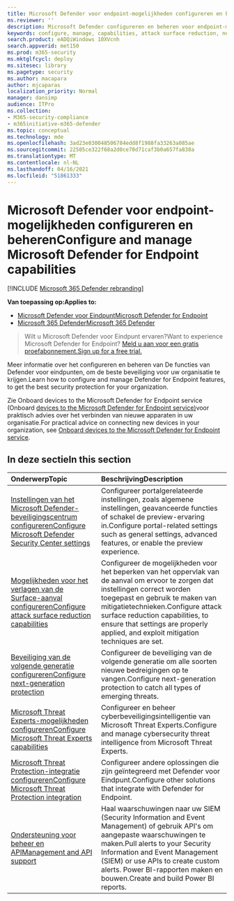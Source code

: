```yaml
---
title: Microsoft Defender voor endpoint-mogelijkheden configureren en beheren
ms.reviewer: ''
description: Microsoft Defender configureren en beheren voor endpoint-mogelijkheden, zoals surface reduction voor aanvallen en beveiliging van de volgende generatie
keywords: configure, manage, capabilities, attack surface reduction, next-generation protection, security controls, endpoint detection and response, auto investigation and remediation, security controls, controls
search.product: eADQiWindows 10XVcnh
search.appverid: met150
ms.prod: m365-security
ms.mktglfcycl: deploy
ms.sitesec: library
ms.pagetype: security
ms.author: macapara
author: mjcaparas
localization_priority: Normal
manager: dansimp
audience: ITPro
ms.collection:
- M365-security-compliance
- m365initiative-m365-defender
ms.topic: conceptual
ms.technology: mde
ms.openlocfilehash: 3ad23e030048506784edd8f1988fa33263a085ae
ms.sourcegitcommit: 22505ce322f68a2d0ce70d71caf3b0a657fa838a
ms.translationtype: MT
ms.contentlocale: nl-NL
ms.lasthandoff: 04/16/2021
ms.locfileid: "51861333"
---
```

# <a name="configure-and-manage-microsoft-defender-for-endpoint-capabilities"></a><span data-ttu-id="534f1-104">Microsoft Defender voor endpoint-mogelijkheden configureren en beheren</span><span class="sxs-lookup"><span data-stu-id="534f1-104">Configure and manage Microsoft Defender for Endpoint capabilities</span></span>

[!INCLUDE [Microsoft 365 Defender rebranding](../../includes/microsoft-defender.md)]

<span data-ttu-id="534f1-105">**Van toepassing op:**</span><span class="sxs-lookup"><span data-stu-id="534f1-105">**Applies to:**</span></span>

- [<span data-ttu-id="534f1-106">Microsoft Defender voor Eindpunt</span><span class="sxs-lookup"><span data-stu-id="534f1-106">Microsoft Defender for Endpoint</span></span>](https://go.microsoft.com/fwlink/p/?linkid=2154037)
- [<span data-ttu-id="534f1-107">Microsoft 365 Defender</span><span class="sxs-lookup"><span data-stu-id="534f1-107">Microsoft 365 Defender</span></span>](https://go.microsoft.com/fwlink/?linkid=2118804)

> <span data-ttu-id="534f1-108">Wilt u Microsoft Defender voor Eindpunt ervaren?</span><span class="sxs-lookup"><span data-stu-id="534f1-108">Want to experience Microsoft Defender for Endpoint?</span></span> [<span data-ttu-id="534f1-109">Meld u aan voor een gratis proefabonnement.</span><span class="sxs-lookup"><span data-stu-id="534f1-109">Sign up for a free trial.</span></span>](https://www.microsoft.com/microsoft-365/windows/microsoft-defender-atp?ocid=docs-wdatp-exposedapis-abovefoldlink)

<span data-ttu-id="534f1-110">Meer informatie over het configureren en beheren van De functies van Defender voor eindpunten, om de beste beveiliging voor uw organisatie te krijgen.</span><span class="sxs-lookup"><span data-stu-id="534f1-110">Learn how to configure and manage Defender for Endpoint features, to get the best security protection for your organization.</span></span>

<span data-ttu-id="534f1-111">Zie Onboard devices to the Microsoft Defender for Endpoint service (Onboard [devices to the Microsoft Defender for Endpoint service)](./onboard-configure.md)voor praktisch advies over het verbinden van nieuwe apparaten in uw organisatie.</span><span class="sxs-lookup"><span data-stu-id="534f1-111">For practical advice on connecting new devices in your organization, see [Onboard devices to the Microsoft Defender for Endpoint service](./onboard-configure.md).</span></span>

## <a name="in-this-section"></a><span data-ttu-id="534f1-112">In deze sectie</span><span class="sxs-lookup"><span data-stu-id="534f1-112">In this section</span></span>

<span data-ttu-id="534f1-113">Onderwerp</span><span class="sxs-lookup"><span data-stu-id="534f1-113">Topic</span></span> | <span data-ttu-id="534f1-114">Beschrijving</span><span class="sxs-lookup"><span data-stu-id="534f1-114">Description</span></span>
:---|:---
[<span data-ttu-id="534f1-115">Instellingen van het Microsoft Defender-beveiligingscentrum configureren</span><span class="sxs-lookup"><span data-stu-id="534f1-115">Configure Microsoft Defender Security Center settings</span></span>](preferences-setup.md) | <span data-ttu-id="534f1-116">Configureer portalgerelateerde instellingen, zoals algemene instellingen, geavanceerde functies of schakel de preview-ervaring in.</span><span class="sxs-lookup"><span data-stu-id="534f1-116">Configure portal-related settings such as general settings, advanced features, or enable the preview experience.</span></span>
[<span data-ttu-id="534f1-117">Mogelijkheden voor het verlagen van de Surface-aanval configureren</span><span class="sxs-lookup"><span data-stu-id="534f1-117">Configure attack surface reduction capabilities</span></span>](configure-attack-surface-reduction.md) | <span data-ttu-id="534f1-118">Configureer de mogelijkheden voor het beperken van het oppervlak van de aanval om ervoor te zorgen dat instellingen correct worden toegepast en gebruik te maken van mitigatietechnieken.</span><span class="sxs-lookup"><span data-stu-id="534f1-118">Configure attack surface reduction capabilities, to ensure that settings are properly applied, and exploit mitigation techniques are set.</span></span>
[<span data-ttu-id="534f1-119">Beveiliging van de volgende generatie configureren</span><span class="sxs-lookup"><span data-stu-id="534f1-119">Configure next-generation protection</span></span>](https://docs.microsoft.com/windows/security/threat-protection/microsoft-defender-antivirus/configure-microsoft-defender-antivirus-features) | <span data-ttu-id="534f1-120">Configureer de beveiliging van de volgende generatie om alle soorten nieuwe bedreigingen op te vangen.</span><span class="sxs-lookup"><span data-stu-id="534f1-120">Configure next-generation protection to catch all types of emerging threats.</span></span>
[<span data-ttu-id="534f1-121">Microsoft Threat Experts-mogelijkheden configureren</span><span class="sxs-lookup"><span data-stu-id="534f1-121">Configure Microsoft Threat Experts capabilities</span></span>](configure-microsoft-threat-experts.md) | <span data-ttu-id="534f1-122">Configureer en beheer cyberbeveiligingsintelligentie van Microsoft Threat Experts.</span><span class="sxs-lookup"><span data-stu-id="534f1-122">Configure and manage cybersecurity threat intelligence from Microsoft Threat Experts.</span></span>
[<span data-ttu-id="534f1-123">Microsoft Threat Protection-integratie configureren</span><span class="sxs-lookup"><span data-stu-id="534f1-123">Configure Microsoft Threat Protection integration</span></span>](https://docs.microsoft.com/microsoft-365/security/defender-endpoint/threat-protection-integration) | <span data-ttu-id="534f1-124">Configureer andere oplossingen die zijn geïntegreerd met Defender voor Eindpunt.</span><span class="sxs-lookup"><span data-stu-id="534f1-124">Configure other solutions that integrate with Defender for Endpoint.</span></span>
[<span data-ttu-id="534f1-125">Ondersteuning voor beheer en API</span><span class="sxs-lookup"><span data-stu-id="534f1-125">Management and API support</span></span>](https://docs.microsoft.com/microsoft-365/security/defender-endpoint/management-apis) | <span data-ttu-id="534f1-126">Haal waarschuwingen naar uw SIEM (Security Information and Event Management) of gebruik API's om aangepaste waarschuwingen te maken.</span><span class="sxs-lookup"><span data-stu-id="534f1-126">Pull alerts to your Security Information and Event Management (SIEM) or use APIs to create custom alerts.</span></span> <span data-ttu-id="534f1-127">Power BI-rapporten maken en bouwen.</span><span class="sxs-lookup"><span data-stu-id="534f1-127">Create and build Power BI reports.</span></span>
